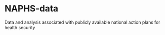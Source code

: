 # NAPHS-data
Data and analysis associated with publicly available national action plans for health security
